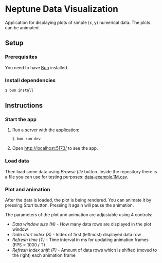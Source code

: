 # Neptune Data Visualization

Application for displaying plots of simple (x, y) numerical data. The plots can be animated.

## Setup

### Prerequisites

You need to have [Bun](https://bun.com/) installed.

### Install dependencies

```bash
$ bun install
```

## Instructions

### Start the app

1. Run a server with the application:
   ```bash
   $ bun run dev
   ```
2. Open [http://localhost:5173/](http://localhost:5173) to see the app.

### Load data

Then load some data using _Browse file_ button. Inside the repository there is a file you can use for testing purposes:
[data-example.1M.csv](https://github.com/robertjk/neptune-data-visualization/blob/master/data-example.1M.csv).

### Plot and animation

After the data is loaded, the plot is being rendered. You can animate it by pressing _Start_ button. Pressing it again will
pause the animation.

The parameters of the plot and animation are adjustable using 4 controls:

- _Data window size (N)_ - How many data rows are displayed in the plot window
- _Data start index (S)_ - Index of first (leftmost) displayed data row
- _Refresh time (T)_ - Time interval in ms for updating animation frames (FPS = 1000 / T)
- _Refresh index shift (P)_ - Amount of data rows which is shifted (moved to the right) each
  animation frame

